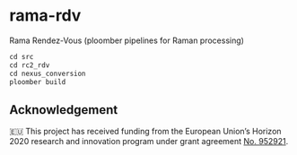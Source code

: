 # rama-rdv
Rama Rendez-Vous (ploomber pipelines for Raman processing) 


```python
cd src
cd rc2_rdv
cd nexus_conversion
ploomber build
```

## Acknowledgement

🇪🇺 This project has received funding from the European Union’s Horizon 2020 research and innovation program under grant agreement [No. 952921](https://cordis.europa.eu/project/id/952921).
